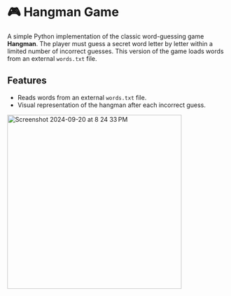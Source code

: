 # 🎮 Hangman Game

A simple Python implementation of the classic word-guessing game **Hangman**. The player must guess a secret word letter by letter within a limited number of incorrect guesses. This version of the game loads words from an external `words.txt` file.

## Features

- Reads words from an external `words.txt` file.
- Visual representation of the hangman after each incorrect guess.

<img width="398" alt="Screenshot 2024-09-20 at 8 24 33 PM" src="https://github.com/user-attachments/assets/80d72935-4d3e-48c5-8346-3ec36e61d166">

